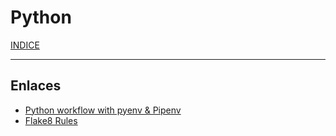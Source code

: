 # Python

[INDICE](https://github.com/hackademymx/hackademy-docu/blob/main/README.md)

------
## Enlaces

* [Python workflow with pyenv & Pipenv](https://www.openitsinaloa.com/python-workflow/)
* [Flake8 Rules](https://www.flake8rules.com/)
